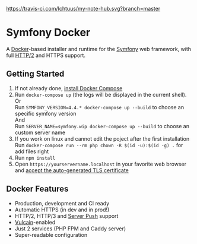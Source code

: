https://travis-ci.com/Ichtuus/my-note-hub.svg?branch=master

# Symfony Docker

A [Docker](https://www.docker.com/)-based installer and runtime for the [Symfony](https://symfony.com) web framework, with full [HTTP/2](https://symfony.com/doc/current/weblink.html) and HTTPS support.


## Getting Started

1. If not already done, [install Docker Compose](https://docs.docker.com/compose/install/)
2. Run `docker-compose up` (the logs will be displayed in the current shell). 
<br> Or <br> 
Run `SYMFONY_VERSION=4.4.* docker-compose up --build` to choose an specific symfony version
<br> And <br>
Run `SERVER_NAME=symfony.wip docker-compose up --build` to choose an custom server name
3. If you work on linux and cannot edit the poject after the first installation Run `docker-compose run --rm php chown -R $(id -u):$(id -g) .` for add files right 
4. Run `npm install`
5. Open `https://yourservername.localhost` in your favorite web browser and [accept the auto-generated TLS certificate](https://stackoverflow.com/a/15076602/1352334)

## Docker Features

* Production, development and CI ready
* Automatic HTTPS (in dev and in prod!)
* HTTP/2, HTTP/3 and [Server Push](https://symfony.com/doc/current/web_link.html) support
* [Vulcain](https://vulcain.rocks)-enabled
* Just 2 services (PHP FPM and Caddy server)
* Super-readable configuration
